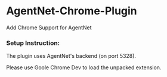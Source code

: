 # AgentNet-Chrome-Plugin

Add Chrome Support for AgentNet

### Setup Instruction:

The plugin uses AgentNet's backend (on port 5328).

Please use Goole Chrome Dev to load the unpacked extension.
